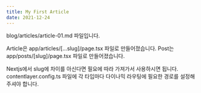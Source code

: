 ```yaml
---
title: My First Article
date: 2021-12-24
---
```


blog/articles/article-01.md 파일입니다.

Article은 app/articles/[...slug]/page.tsx 파일로 만들어졌습니다.
Post는 app/posts/[slug]/page.tsx 파일로 만들어졌습니다.

Nextjs에서 slug에 차이를 아신다면 필요에 따라 가져가서 사용하시면 됩니다. 
contentlayer.config.ts 파일에 각 타입마다 다이나믹 라우팅에 필요한 경로를 설정해주셔야 합니다.
